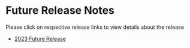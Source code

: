 Future Release Notes
===================

Please click on respective release links to view details about the release

- [2023 Future Release](./?path=docs/release-notes/Future-Release-Notes/2023/2023.md)
